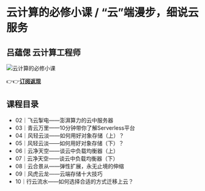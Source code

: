 云计算的必修小课 / “云”端漫步，细说云服务
=======================

吕蕴偲 **云计算工程师**
--------------

![云计算的必修小课](https://www.geekgay.com/storage/geek/geek_bce7ce6667bbedbe42bb755a2776c1a2.jpg)  
  
👉👉[**订阅返现**](https://time.geekbang.org/column/intro/100122501?code=fRn-9C3WXH3rvJBA5ixkgcHrYMZdRh%2FRH93NQ6AQtag%3D "云计算的必修小课")  
  
课程目录
----

  
  
- 02｜飞云掣电——澎湃算力的云中服务器
- 03｜青云万里——10分钟带你了解Serverless平台
- 04｜风轻云淡——如何用好对象存储（上）？
- 05｜风轻云淡——如何用好对象存储（下）？
- 06｜云净天空——谈云中负载均衡器（上）
- 07｜云净天空——谈云中负载均衡器（下）
- 08｜云合景从——弹性扩展，永无止境的伸缩
- 09｜风虎云龙——云端存储十大技巧
- 10｜行云流水——如何选择合适的方式迁移上云？
